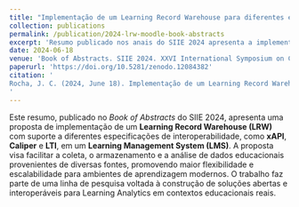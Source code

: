 ```yaml
---
title: "Implementação de um Learning Record Warehouse para diferentes especificações de interoperabilidade em um Learning Management System"
collection: publications
permalink: /publication/2024-lrw-moodle-book-abstracts
excerpt: 'Resumo publicado nos anais do SIIE 2024 apresenta a implementação de um Learning Record Warehouse (LRW) compatível com diferentes especificações de interoperabilidade em um ambiente de gestão de aprendizagem (LMS).'
date: 2024-06-18
venue: 'Book of Abstracts. SIIE 2024. XXVI International Symposium on Computers in Education'
paperurl: 'https://doi.org/10.5281/zenodo.12084382'
citation: '
Rocha, J. C. (2024, June 18). Implementação de um Learning Record Warehouse para diferentes especificações de interoperabilidade em um Learning Management System. In M. Á. Conde González, M. R. Rodrigues, & F. J. García-Peñalvo (Eds.), *Book of Abstracts. SIIE 2024. XXVI International Symposium on Computers in Education*. https://doi.org/10.5281/zenodo.12084382
'
---
```

Este resumo, publicado no *Book of Abstracts* do SIIE 2024, apresenta uma proposta de implementação de um **Learning Record Warehouse (LRW)** com suporte a diferentes especificações de interoperabilidade, como **xAPI**, **Caliper** e **LTI**, em um **Learning Management System (LMS)**. A proposta visa facilitar a coleta, o armazenamento e a análise de dados educacionais provenientes de diversas fontes, promovendo maior flexibilidade e escalabilidade para ambientes de aprendizagem modernos. O trabalho faz parte de uma linha de pesquisa voltada à construção de soluções abertas e interoperáveis para Learning Analytics em contextos educacionais reais.
